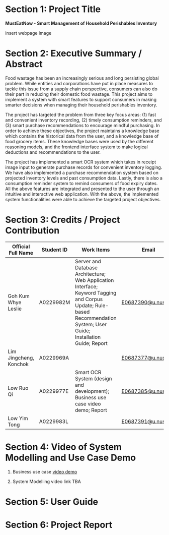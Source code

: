 # Section 1: Project Title
**MustEatNow - Smart Management of Household Perishables Inventory**

insert webpage image


# Section 2: Executive Summary / Abstract
Food wastage has been an increasingly serious and long persisting global problem. While entities and corporations have put in place measures to tackle this issue from a supply chain perspective, consumers can also do their part in reducing their domestic food wastage. This project aims to implement a system with smart features to support consumers in making smarter decisions when managing their household perishables inventory.

The project has targeted the problem from three key focus areas: (1) fast and convenient inventory recording, (2) timely consumption reminders, and (3) smart purchase recommendations to encourage mindful purchasing. In order to achieve these objectives, the project maintains a knowledge base which contains the historical data from the user, and a knowledge base of food grocery items. These knowledge bases were used by the different reasoning models, and the frontend interface system to make logical deductions and recommendations to the user.

The project has implemented a smart OCR system which takes in receipt image input to generate purchase records for convenient inventory logging. We have also implemented a purchase recommendation system based on projected inventory levels and past consumption data. Lastly, there is also a consumption reminder system to remind consumers of food expiry dates. All the above features are integrated and presented to the user through an intuitive and interactive web application. With the above, the implemented system functionalities were able to achieve the targeted project objectives.


# Section 3: Credits / Project Contribution
|Official Full Name|Student ID| Work Items| Email | 
|--|--|--|--|
|Goh Kum Whye Leslie |  A0229982M | Server and Database Architecture; Web Application Interface; Keyword Tagging and Corpus Update; Rule-based Recommendation System; User Guide; Installation Guide; Report  | E0687390@u.nus.edu |
|Lim Jingcheng, Konchok| A0229969A | | E0687377@u.nus.edu |
|Low Ruo Qi | A0229977E| Smart OCR System (design and development); Business use case video demo; Report | E0687385@u.nus.edu |
|Low Yim Tong | A0229983L |  | E0687391@u.nus.edu |



# Section 4: Video of System Modelling and Use Case Demo

1. Business use case [video demo](https://drive.google.com/file/d/11OUKy4VsHveBVHvrW1DFtgHf6BdKZvkY/view?usp=sharing)

2. System Modelling video link TBA



# Section 5: User Guide



# Section 6: Project Report

